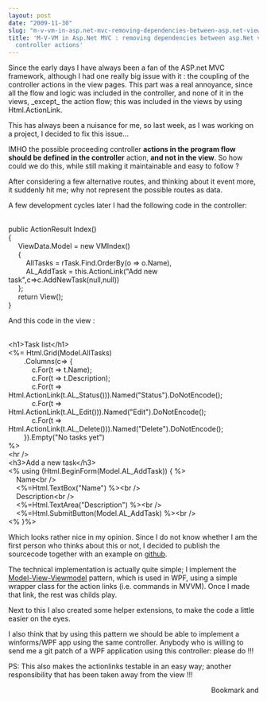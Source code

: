 ```yaml
---
layout: post
date: "2009-11-30"
slug: "m-v-vm-in-asp.net-mvc-removing-dependencies-between-asp.net-views-and-controller-actions"
title: 'M-V-VM in Asp.Net MVC : removing dependencies between asp.Net views and
  controller actions'
---
```


<p>Since the early days I have always been a fan of the ASP.net MVC framework, although I had one really big issue with it : the coupling of the controller actions in the view pages. This part was a real annoyance, since all the flow and logic was included in the controller, and none of it in the views, _except_ the action flow; this was included in the views by using Html.ActionLink.</p>
<p>This has always been a nuisance for me, so last week, as I was working on a project, I decided to fix this issue...</p>
<p>IMHO the possible proceeding controller <strong>actions in the program flow should be defined in the controller</strong> action, <strong>and not in the view</strong>. So how could we do this, while still making it maintainable and easy to follow ?</p>
<p>After considering a few alternative routes, and thinking about it event more, it suddenly hit me; why not represent the possible routes as data.</p>
<p>A few development cycles later I had the following code in the controller:</p>
<p><div class="code">
<br /><span class="kwrd">public</span> ActionResult Index()<br />{<br />&nbsp;&nbsp;&nbsp;&nbsp; ViewData.Model = <span class="kwrd">new</span> VMIndex()<br />&nbsp;&nbsp;&nbsp;&nbsp; {<br />&nbsp; &nbsp; &nbsp;&nbsp; &nbsp; AllTasks = rTask.Find.OrderBy(o =&gt; o.Name),<br />&nbsp;&nbsp;&nbsp;&nbsp;&nbsp;&nbsp;&nbsp;&nbsp; AL_AddTask = <span class="kwrd">this</span>.ActionLink(<span class="str">"Add new task"</span>,c=&gt;c.AddNewTask(<span class="kwrd">null</span>,<span class="kwrd">null</span>))<br />&nbsp;&nbsp;&nbsp;&nbsp; };<br />&nbsp;&nbsp;&nbsp;&nbsp; <span class="kwrd">return</span> View();<br />}<br /></div></p>
<p>And this code in the view :</p>
<p><div class="code">
<br />&lt;h1&gt;Task list&lt;/h1&gt;<br />&lt;%= Html.Grid(Model.AllTasks)<br />&nbsp;&nbsp;&nbsp;&nbsp;&nbsp;&nbsp;&nbsp; .Columns(c=&gt; {<br />&nbsp;&nbsp;&nbsp;&nbsp;&nbsp;&nbsp;&nbsp;&nbsp;&nbsp;&nbsp;&nbsp; c.For(t =&gt; t.Name);<br />&nbsp;&nbsp;&nbsp;&nbsp;&nbsp;&nbsp;&nbsp;&nbsp;&nbsp;&nbsp;&nbsp; c.For(t =&gt; t.Description);<br />&nbsp;&nbsp;&nbsp;&nbsp;&nbsp;&nbsp;&nbsp;&nbsp;&nbsp;&nbsp;&nbsp; c.For(t =&gt; Html.ActionLink(t.AL_Status())).Named(<span class="str">"Status"</span>).DoNotEncode();<br />&nbsp;&nbsp;&nbsp;&nbsp;&nbsp;&nbsp;&nbsp;&nbsp;&nbsp;&nbsp;&nbsp; c.For(t =&gt; Html.ActionLink(t.AL_Edit())).Named(<span class="str">"Edit"</span>).DoNotEncode();<br />&nbsp;&nbsp;&nbsp;&nbsp;&nbsp;&nbsp;&nbsp;&nbsp;&nbsp;&nbsp;&nbsp; c.For(t =&gt; Html.ActionLink(t.AL_Delete())).Named(<span class="str">"Delete"</span>).DoNotEncode();<br />&nbsp;&nbsp;&nbsp;&nbsp;&nbsp;&nbsp;&nbsp; }).Empty(<span class="str">"No tasks yet"</span>) <br />%&gt;<br />&lt;hr /&gt;<br />&lt;h3&gt;Add a <span class="kwrd">new</span> task&lt;/h3&gt;<br />&lt;% <span class="kwrd">using</span> (Html.BeginForm(Model.AL_AddTask)) { %&gt;<br />&nbsp;&nbsp;&nbsp; Name&lt;br /&gt;<br />&nbsp;&nbsp;&nbsp; &lt;%=Html.TextBox(<span class="str">"Name"</span>) %&gt;&lt;br /&gt;<br />&nbsp;&nbsp;&nbsp; Description&lt;br /&gt;<br />&nbsp;&nbsp;&nbsp; &lt;%=Html.TextArea(<span class="str">"Description"</span>) %&gt;&lt;br /&gt;<br />&nbsp;&nbsp;&nbsp; &lt;%=Html.SubmitButton(Model.AL_AddTask) %&gt;&lt;br /&gt;<br />&lt;% }%&gt; <br /></div></p>
<p>Which looks rather nice in my opinion. Since I do not know whether I am the first person who thinks about this or not, I decided to publish the sourcecode together with an example on <a href="http://github.com/ToJans/MVCExtensions" target="_blank">github</a>.</p>
<p>The technical implementation is actually quite simple; I implement the <a href="http://msdn.microsoft.com/en-us/magazine/dd419663.aspx" target="_blank">Model-View-Viewmodel</a> pattern, which is used in WPF, using a simple wrapper class for the action links (i.e. commands in MVVM). Once I made that link, the rest was childs play.</p>
<p>Next to this I also created some helper extensions, to make the code a little easier on the eyes.</p>
<p>I also think that by using this pattern we should be able to implement a winforms/WPF app using the same controller. Anybody who is willing to send me a git patch of a WPF application using this controller: please do !!!</p>
<p>PS: This also makes the actionlinks testable in an easy way; another responsibility that has been taken away from the view !!!</p><div style="text-align:right"><a class="addthis_button" href="http://www.addthis.com/bookmark.php?v=250&amp;pub=xa-4aec37702e3161d4"><img src="http://s7.addthis.com/static/btn/v2/lg-share-en.gif" width="125" height="16" alt="Bookmark and Share" style="border:0"/></a><script type="text/javascript" src="http://s7.addthis.com/js/250/addthis_widget.js#pub=xa-4aec37702e3161d4"></script></div>
